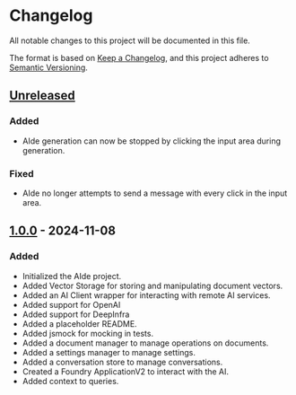 # Changelog

All notable changes to this project will be documented in this file.

The format is based on [Keep a Changelog](https://keepachangelog.com/en/1.1.0/),
and this project adheres to [Semantic Versioning](https://semver.org/spec/v2.0.0.html).

## [Unreleased](https://github.com/nivthefox/foundryvtt-aide)
### Added
- AIde generation can now be stopped by clicking the input area during generation.

### Fixed
- AIde no longer attempts to send a message with every click in the input area.

## [1.0.0](https://github.com/nivthefox/foundryvtt-aide/releases/tag/1.0.0) - 2024-11-08
### Added
- Initialized the AIde project.
- Added Vector Storage for storing and manipulating document vectors.
- Added an AI Client wrapper for interacting with remote AI services.
- Added support for OpenAI
- Added support for DeepInfra
- Added a placeholder README.
- Added jsmock for mocking in tests.
- Added a document manager to manage operations on documents.
- Added a settings manager to manage settings.
- Added a conversation store to manage conversations.
- Created a Foundry ApplicationV2 to interact with the AI.
- Added context to queries.
